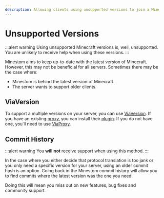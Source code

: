 ```yaml
---
description: Allowing clients using unsupported versions to join a Minestom server.
---
```


# Unsupported Versions

:::alert warning
Using unsupported Minecraft versions is, well, unsupported. You are unlikely to receive help when using these versions.
:::

Minestom aims to keep up-to-date with the latest version of Minecraft. However, this may not be beneficial for all servers. Sometimes there may be the case where:
- Minestom is behind the latest version of Minecraft.
- The server wants to support older clients.

## ViaVersion

To support a multiple versions on your server, you can use [ViaVersion](https://github.com/ViaVersion). If you have an existing [proxy](/docs/compatibility/proxies), you can install their [plugin](https://github.com/ViaVersion/ViaVersion). If you do not have one, you'll need to use [ViaProxy](https://github.com/ViaVersion/ViaProxy).

## Commit History

:::alert warning
You **will not** receive support when using this method.
:::

In the case where you either decide that protocol translation is too jank or you only need a specific version for your server, using an older commit hash is an option. Going back in the Minestom commit history will allow you to find commits where the latest version was the one you need.

Doing this will mean you miss out on new features, bug fixes and community support.